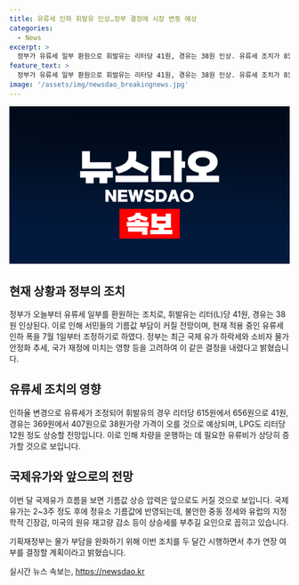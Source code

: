 ```yaml
---
title: 유류세 인하 휘발유 인상…정부 결정에 시장 변동 예상
categories:
  - News
excerpt: >
  정부가 유류세 일부 환원으로 휘발유는 리터당 41원, 경유는 38원 인상. 유류세 조치가 8월31일까지 2개월 연장되나 인하폭은 7월1일부터 조정될 예정. 국제유가의 상승 압력은 지속되며, 정부는 추가 연장 여부를 판단할 예정이다. 유류세 인하 조치로 인한 서민들의 부담 예상되며, 국제유가 상승 및 불안한 국제 정세 등이 상승 압력 요인으로 지목되고 있다. 기획재정부는 추가 조치 결정 전 종합적인 상황을 고려할 것을 밝혔다.
feature_text: >
  정부가 유류세 일부 환원으로 휘발유는 리터당 41원, 경유는 38원 인상. 유류세 조치가 8월31일까지 2개월 연장되나 인하폭은 7월1일부터 조정될 예정. 국제유가의 상승 압력은 지속되며, 정부는 추가 연장 여부를 판단할 예정이다. 유류세 인하 조치로 인한 서민들의 부담 예상되며, 국제유가 상승 및 불안한 국제 정세 등이 상승 압력 요인으로 지목되고 있다. 기획재정부는 추가 조치 결정 전 종합적인 상황을 고려할 것을 밝혔다.
image: '/assets/img/newsdao_breakingnews.jpg'
---
```


<p><img src="/assets/img/newsdao_breakingnews.jpg" alt="ontimetimes 속보" /></p>

<h2 data-ke-size="size26">현재 상황과 정부의 조치</h2>

<p data-ke-size="size16">정부가 오늘부터 유류세 일부를 환원하는 조치로, 휘발유는 리터(L)당 41원, 경유는 38원 인상된다. 이로 인해 서민들의 기름값 부담이 커질 전망이며, 현재 적용 중인 유류세 인하 폭을 7월 1일부터 조정하기로 하였다. 정부는 최근 국제 유가 하락세와 소비자 물가 안정화 추세, 국가 재정에 미치는 영향 등을 고려하여 이 같은 결정을 내렸다고 밝혔습니다.</p>

<h2 data-ke-size="size26">유류세 조치의 영향</h2>

<p data-ke-size="size16">인하율 변경으로 유류세가 조정되어 휘발유의 경우 리터당 615원에서 656원으로 41원, 경유는 369원에서 407원으로 38원가량 가격이 오를 것으로 예상되며, LPG도 리터당 12원 정도 상승할 전망입니다. 이로 인해 차량을 운행하는 데 필요한 유류비가 상당히 증가할 것으로 보입니다.</p>

<h2 data-ke-size="size26">국제유가와 앞으로의 전망</h2>

<p data-ke-size="size16">이번 달 국제유가 흐름을 보면 기름값 상승 압력은 앞으로도 커질 것으로 보입니다. 국제유가는 2~3주 정도 후에 정유소 기름값에 반영되는데, 불안한 중동 정세와 유럽의 지정학적 긴장감, 미국의 원유 재고량 감소 등이 상승세를 부추길 요인으로 꼽히고 있습니다.</p>

<p data-ke-size="size16">기획재정부는 물가 부담을 완화하기 위해 이번 조치를 두 달간 시행하면서 추가 연장 여부를 결정할 계획이라고 밝혔습니다.</p>
실시간 뉴스 속보는, <a href="https://newsdao.kr" rel="dofollow">https://newsdao.kr</a>


